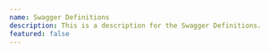 ```yaml
---
name: Swagger Definitions
description: This is a description for the Swagger Definitions.
featured: false
---
```

